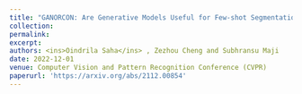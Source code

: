 ```yaml
---
title: "GANORCON: Are Generative Models Useful for Few-shot Segmentation?"
collection: 
permalink: 
excerpt: 
authors: <ins>Oindrila Saha</ins> , Zezhou Cheng and Subhransu Maji
date: 2022-12-01
venue: Computer Vision and Pattern Recognition Conference (CVPR)
paperurl: 'https://arxiv.org/abs/2112.00854'
---
```

